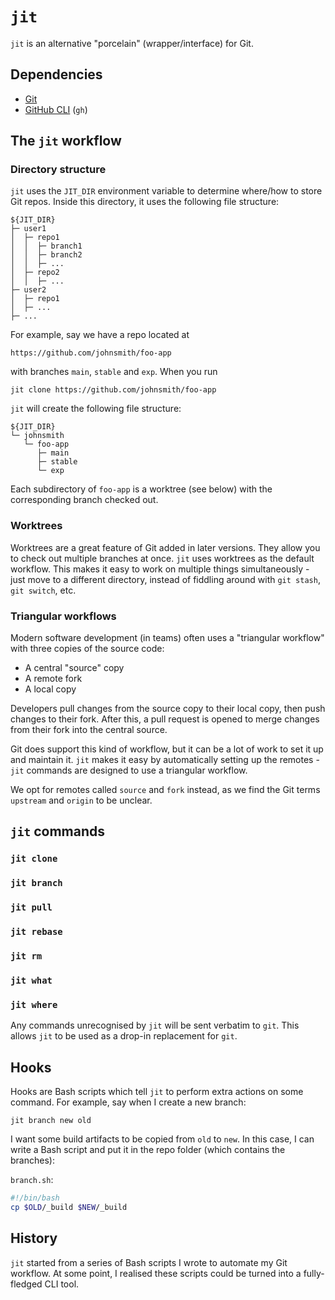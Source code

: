 # `jit`

`jit` is an alternative "porcelain" (wrapper/interface) for Git.

## Dependencies
- [Git](https://git-scm.com/)
- [GitHub CLI](https://cli.github.com/) (`gh`)

## The `jit` workflow

### Directory structure

`jit` uses the `JIT_DIR` environment variable to determine where/how to store Git repos. Inside this directory, it uses the following file structure:
```
${JIT_DIR}
├─ user1
│  ├─ repo1
│  │  ├─ branch1
│  │  ├─ branch2
│  │  ├─ ...
│  ├─ repo2
│  │  ├─ ...
├─ user2
│  ├─ repo1
│  ├─ ...
├─ ...
```

For example, say we have a repo located at
```
https://github.com/johnsmith/foo-app
```
with branches `main`, `stable` and `exp`. When you run
```
jit clone https://github.com/johnsmith/foo-app
```
`jit` will create the following file structure:
```
${JIT_DIR}
└─ johnsmith
   └─ foo-app
      ├─ main
      ├─ stable
      └─ exp
```

Each subdirectory of `foo-app` is a worktree (see below) with the corresponding branch checked out.

### Worktrees

Worktrees are a great feature of Git added in later versions. They allow you to check out multiple branches at once. `jit` uses worktrees as the default workflow. This makes it easy to work on multiple things simultaneously - just move to a different directory, instead of fiddling around with `git stash`, `git switch`, etc.

### Triangular workflows

Modern software development (in teams) often uses a "triangular workflow" with three copies of the source code:
- A central "source" copy
- A remote fork
- A local copy

Developers pull changes from the source copy to their local copy, then push changes to their fork. After this, a pull request is opened to merge changes from their fork into the central source.

Git does support this kind of workflow, but it can be a lot of work to set it up and maintain it. `jit` makes it easy by automatically setting up the remotes - `jit` commands are designed to use a triangular workflow.

We opt for remotes called `source` and `fork` instead, as we find the Git terms `upstream` and `origin` to be unclear.

## `jit` commands

### `jit clone`

### `jit branch`

### `jit pull`

### `jit rebase`

### `jit rm`

### `jit what`

### `jit where`


Any commands unrecognised by `jit` will be sent verbatim to `git`. This allows `jit` to be used as a drop-in replacement for `git`.

## Hooks

Hooks are Bash scripts which tell `jit` to perform extra actions on some command. For example, say when I create a new branch:
```
jit branch new old
```
I want some build artifacts to be copied from `old` to `new`. In this case, I can write a Bash script and put it in the repo folder (which contains the branches):

`branch.sh`:
```bash
#!/bin/bash
cp $OLD/_build $NEW/_build
```

## History

`jit` started from a series of Bash scripts I wrote to automate my Git workflow. At some point, I realised these scripts could be turned into a fully-fledged CLI tool.